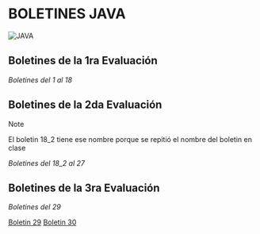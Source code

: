 # BOLETINES JAVA
![JAVA](https://cdn.computerhoy.com/sites/navi.axelspringer.es/public/media/image/2020/02/java-1866201.jpg?tf=3840x)

## Boletines de la 1ra Evaluación
_Boletines del 1 al 18_


## Boletines de la 2da Evaluación

>[!NOTE]
>El boletin 18_2 tiene ese nombre porque se repitió el nombre del boletin en clase

_Boletines del 18_2 al 27_


## Boletines de la 3ra Evaluación
_Boletines del 29_

[Boletin 29](https://github.com/SusanaSantosM/Programacion/tree/main/Boletin29)
[Boletin 30](https://github.com/SusanaSantosM/Programacion/tree/main/Boletin30)

